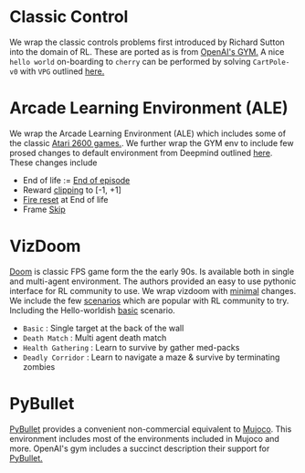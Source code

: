 # Classic Control
We wrap the classic controls problems first introduced by Richard Sutton into the domain of RL. These are ported as is from [OpenAI's GYM.](https://gym.openai.com/envs/#classic_control) A nice `hello world` on-boarding to `cherry` can be performed by solving  `CartPole-v0` with `VPG` outlined [here.](https://github.com/moabitcoin/cherry-pytorch/blob/master/configs/control.yaml)

# Arcade Learning Environment (ALE)
We wrap the Arcade Learning Environment (ALE) which includes some of the classic [Atari 2600 games.](https://gym.openai.com/envs/#atari). We further wrap the GYM env to include few prosed changes to default environment from Deepmind outlined [here](https://github.com/openai/baselines/blob/master/baselines/common/atari_wrappers.py#L275). These changes include
- End of life := [End of episode](https://github.com/openai/baselines/blob/master/baselines/common/atari_wrappers.py#L61)
- Reward [clipping](https://github.com/openai/baselines/blob/master/baselines/common/atari_wrappers.py#L125) to [-1, +1]
- [Fire reset](https://github.com/openai/baselines/blob/master/baselines/common/atari_wrappers.py#L41) at End of life
- Frame [Skip](https://github.com/openai/baselines/blob/master/baselines/common/atari_wrappers.py#L97)

# VizDoom
[Doom](http://vizdoom.cs.put.edu.pl) is classic FPS game form the the early 90s. Is available both in single and multi-agent environment. The authors provided an easy to use pythonic interface for RL community to use. We wrap vizdoom with [minimal](https://github.com/moabitcoin/cherry-pytorch/blob/docs/cherry/envs/doom.py#L17) changes. We include the few [scenarios](https://github.com/moabitcoin/cherry-pytorch/tree/docs/cherry/envs/assets) which are popular with RL community to try. Including the Hello-worldish [basic](https://github.com/moabitcoin/cherry-pytorch/blob/docs/cherry/envs/assets/basic.cfg) scenario.
- `Basic` : Single target at the back of the wall
- `Death Match` : Multi agent death match
- `Health Gathering` : Learn to survive by gather med-packs
- `Deadly Corridor` : Learn to navigate a maze & survive by terminating zombies

# PyBullet
[PyBullet](https://docs.google.com/document/d/10sXEhzFRSnvFcl3XxNGhnD4N2SedqwdAvK3dsihxVUA/edit#) provides a convenient non-commercial equivalent to [Mujoco](https://gym.openai.com/envs/#mujoco). This environment includes most of the environments included in Mujoco and more. OpenAI's gym includes a succinct description their support for [PyBullet.](https://github.com/openai/gym/blob/master/docs/environments.md#pybullet-robotics-environments)
